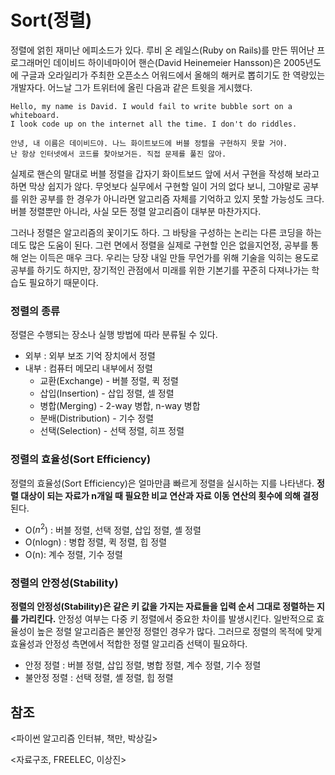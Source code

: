 # Sort(정렬)

정렬에 얽힌 재미난 에피소드가 있다. 루비 온 레일스(Ruby on Rails)를 만든 뛰어난 프로그래머인 데이비드 하이네마이어 핸슨(David Heinemeier Hansson)은 2005년도에 구글과 오라일리가 주최한 오픈소스 어워드에서 올해의 해커로 뽑히기도 한 역량있는 개발자다. 어느날 그가 트위터에 올린 다음과 같은 트윗을 게시했다.

```
Hello, my name is David. I would fail to write bubble sort on a whiteboard.
I look code up on the internet all the time. I don't do riddles.

안녕, 내 이름은 데이비드야. 나느 화이트보드에 버블 정렬을 구현하지 못할 거야.
난 항상 인터넷에서 코드를 찾아보거든. 직접 문제를 풀진 않아.
```

실제로 핸슨의 말대로 버블 정렬을 갑자기 화이트보드 앞에 서서 구현을 작성해 보라고 하면 막상 쉽지가 않다. 무엇보다 실무에서 구현할 일이 거의 없다 보니, 그야말로 공부를 위한 공부를 한 경우가 아니라면 알고리즘 자체를 기억하고 있지 못할 가능성도 크다. 버블 정렬뿐만 아니라, 사실 모든 정렬 알고리즘이 대부분 마찬가지다.

그러나 정렬은 알고리즘의 꽃이기도 하다. 그 바탕을 구성하는 논리는 다른 코딩을 하는 데도 많은 도움이 된다. 그런 면에서 정렬을 실제로 구현할 인은 없을지언정, 공부를 통해 얻는 이득은 매우 크다. 우리는 당장 내일 만들 무언가를 위해 기술을 익히는 용도로 공부를 하기도 하지만, 장기적인 관점에서 미래를 위한 기본기를 꾸준히 다져나가는 학습도 필요하기 때문이다.

### 정렬의 종류

정렬은 수행되는 장소나 실행 방법에 따라 분류될 수 있다.

- 외부 :  외부 보조 기억 장치에서 정렬
- 내부  : 컴퓨터 메모리 내부에서 정렬
    - 교환(Exchange) - 버블 정렬, 퀵 정렬
    - 삽입(Insertion) - 삽입 정렬, 셀 정렬
    - 병합(Merging) - 2-way 병합, n-way 병합
    - 분배(Distribution) - 기수 정렬
    - 선택(Selection) - 선택 정렬, 히프 정렬

### 정렬의 효율성(Sort Efficiency)

정렬의 효율성(Sort Efficiency)은 얼마만큼 빠르게 정렬을 실시하는 지를 나타낸다. **정렬 대상이 되는 자료가 n개일 때 필요한 비교 연산과 자료 이동 연산의 횟수에 의해 결정**된다.

- O($n^2$) : 버블 정렬, 선택 정렬, 삽입 정렬, 셸 정렬
- O(nlogn) : 병합 정렬, 퀵 정렬, 힙 정렬
- O(n): 계수 정렬, 기수 정렬

### 정렬의 안정성(Stability)

**정렬의 안정성(Stability)은 같은 키 값을 가지는 자료들을 입력 순서 그대로 정렬하는 지를 가리킨다.** 안정성 여부는 다중 키 정렬에서 중요한 차이를 발생시킨다. 일반적으로 효율성이 높은 정렬 알고리즘은 불안정 정렬인 경우가 많다. 그러므로 정렬의 목적에 맞게 효율성과 안정성 측면에서 적합한 정렬 알고리즘 선택이 필요하다.

- 안정 정렬 : 버블 정렬, 삽입 정렬, 병합 정렬, 계수 정렬, 기수 정렬
- 불안정 정렬 : 선택 정렬, 셸 정렬, 힙 정렬

## 참조

<파이썬 알고리즘 인터뷰, 책만, 박상길>

<자료구조, FREELEC, 이상진>
